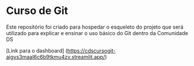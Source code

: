 # Curso de Git
Este repositório foi criado para hospedar o esqueleto do projeto que será utilizado para explicar e ensinar o uso básico do Git dentro da Comunidade DS

[Link para o dashboard] (https://cdscursogit-aigys3maal6c6b9tkmu4zv.streamlit.app/)
